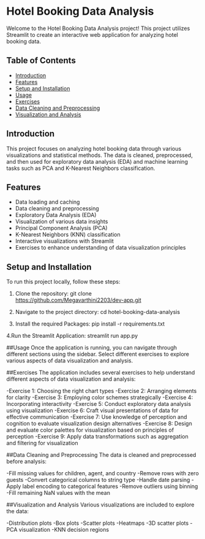 # Hotel Booking Data Analysis

Welcome to the Hotel Booking Data Analysis project! This project utilizes Streamlit to create an interactive web application for analyzing hotel booking data.

## Table of Contents

- [Introduction](#introduction)
- [Features](#features)
- [Setup and Installation](#setup-and-installation)
- [Usage](#usage)
- [Exercises](#exercises)
- [Data Cleaning and Preprocessing](#data-cleaning-and-preprocessing)
- [Visualization and Analysis](#visualization-and-analysis)

## Introduction

This project focuses on analyzing hotel booking data through various visualizations and statistical methods. The data is cleaned, preprocessed, and then used for exploratory data analysis (EDA) and machine learning tasks such as PCA and K-Nearest Neighbors classification.

## Features

- Data loading and caching
- Data cleaning and preprocessing
- Exploratory Data Analysis (EDA)
- Visualization of various data insights
- Principal Component Analysis (PCA)
- K-Nearest Neighbors (KNN) classification
- Interactive visualizations with Streamlit
- Exercises to enhance understanding of data visualization principles

## Setup and Installation

To run this project locally, follow these steps:

1. Clone the repository:
   git clone https://github.com/Megavarthini2203/dev-app.git
   
2. Navigate to the project directory:
   cd hotel-booking-data-analysis

3. Install the required Packages:
   pip install -r requirements.txt

 4.Run the Streamlit Application:
  streamlit run app.py

##Usage
Once the application is running, you can navigate through different sections using the sidebar. Select different exercises to explore various aspects of data visualization and analysis.

##Exercises
The application includes several exercises to help understand different aspects of data visualization and analysis:

-Exercise 1: Choosing the right chart types
-Exercise 2: Arranging elements for clarity
-Exercise 3: Employing color schemes strategically
-Exercise 4: Incorporating interactivity
-Exercise 5: Conduct exploratory data analysis using visualization
-Exercise 6: Craft visual presentations of data for effective communication
-Exercise 7: Use knowledge of perception and cognition to evaluate visualization design alternatives
-Exercise 8: Design and evaluate color palettes for visualization based on principles of perception
-Exercise 9: Apply data transformations such as aggregation and filtering for visualization

##Data Cleaning and Preprocessing
The data is cleaned and preprocessed before analysis:

-Fill missing values for children, agent, and country
-Remove rows with zero guests
-Convert categorical columns to string type
-Handle date parsing
-Apply label encoding to categorical features
-Remove outliers using binning
-Fill remaining NaN values with the mean

##Visualization and Analysis
Various visualizations are included to explore the data:

-Distribution plots
-Box plots
-Scatter plots
-Heatmaps
-3D scatter plots
-PCA visualization
-KNN decision regions
